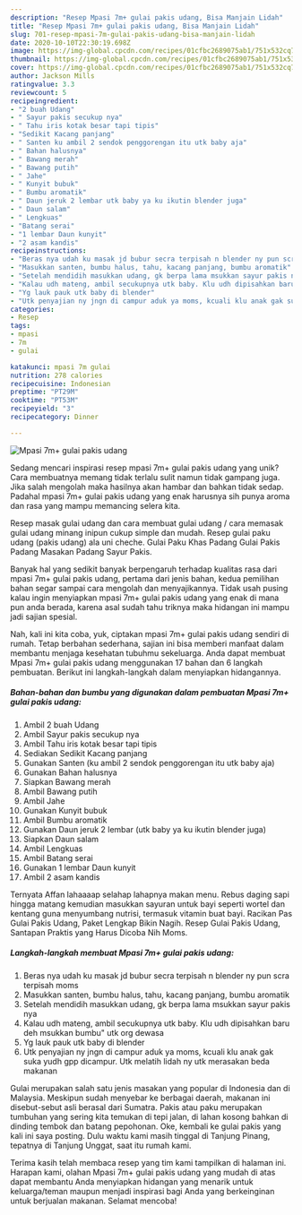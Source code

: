 ```yaml
---
description: "Resep Mpasi 7m+ gulai pakis udang, Bisa Manjain Lidah"
title: "Resep Mpasi 7m+ gulai pakis udang, Bisa Manjain Lidah"
slug: 701-resep-mpasi-7m-gulai-pakis-udang-bisa-manjain-lidah
date: 2020-10-10T22:30:19.698Z
image: https://img-global.cpcdn.com/recipes/01cfbc2689075ab1/751x532cq70/mpasi-7m-gulai-pakis-udang-foto-resep-utama.jpg
thumbnail: https://img-global.cpcdn.com/recipes/01cfbc2689075ab1/751x532cq70/mpasi-7m-gulai-pakis-udang-foto-resep-utama.jpg
cover: https://img-global.cpcdn.com/recipes/01cfbc2689075ab1/751x532cq70/mpasi-7m-gulai-pakis-udang-foto-resep-utama.jpg
author: Jackson Mills
ratingvalue: 3.3
reviewcount: 5
recipeingredient:
- "2 buah Udang"
- " Sayur pakis secukup nya"
- " Tahu iris kotak besar tapi tipis"
- "Sedikit Kacang panjang"
- " Santen ku ambil 2 sendok penggorengan itu utk baby aja"
- " Bahan halusnya"
- " Bawang merah"
- " Bawang putih"
- " Jahe"
- " Kunyit bubuk"
- " Bumbu aromatik"
- " Daun jeruk 2 lembar utk baby ya ku ikutin blender juga"
- " Daun salam"
- " Lengkuas"
- "Batang serai"
- "1 lembar Daun kunyit"
- "2 asam kandis"
recipeinstructions:
- "Beras nya udah ku masak jd bubur secra terpisah n blender ny pun scra terpisah moms"
- "Masukkan santen, bumbu halus, tahu, kacang panjang, bumbu aromatik"
- "Setelah mendidih masukkan udang, gk berpa lama msukkan sayur pakis nya"
- "Kalau udh mateng, ambil secukupnya utk baby. Klu udh dipisahkan baru deh msukkan bumbu&#34; utk org dewasa"
- "Yg lauk pauk utk baby di blender"
- "Utk penyajian ny jngn di campur aduk ya moms, kcuali klu anak gak suka yudh gpp dicampur. Utk melatih lidah ny utk merasakan beda makanan"
categories:
- Resep
tags:
- mpasi
- 7m
- gulai

katakunci: mpasi 7m gulai 
nutrition: 278 calories
recipecuisine: Indonesian
preptime: "PT29M"
cooktime: "PT53M"
recipeyield: "3"
recipecategory: Dinner

---
```



![Mpasi 7m+ gulai pakis udang](https://img-global.cpcdn.com/recipes/01cfbc2689075ab1/751x532cq70/mpasi-7m-gulai-pakis-udang-foto-resep-utama.jpg)

Sedang mencari inspirasi resep mpasi 7m+ gulai pakis udang yang unik? Cara membuatnya memang tidak terlalu sulit namun tidak gampang juga. Jika salah mengolah maka hasilnya akan hambar dan bahkan tidak sedap. Padahal mpasi 7m+ gulai pakis udang yang enak harusnya sih punya aroma dan rasa yang mampu memancing selera kita.

Resep masak gulai udang dan cara membuat gulai udang / cara memasak gulai udang minang inipun cukup simple dan mudah. Resep gulai paku udang (pakis udang) ala uni cheche. Gulai Paku Khas Padang Gulai Pakis Padang Masakan Padang Sayur Pakis.

Banyak hal yang sedikit banyak berpengaruh terhadap kualitas rasa dari mpasi 7m+ gulai pakis udang, pertama dari jenis bahan, kedua pemilihan bahan segar sampai cara mengolah dan menyajikannya. Tidak usah pusing kalau ingin menyiapkan mpasi 7m+ gulai pakis udang yang enak di mana pun anda berada, karena asal sudah tahu triknya maka hidangan ini mampu jadi sajian spesial.


Nah, kali ini kita coba, yuk, ciptakan mpasi 7m+ gulai pakis udang sendiri di rumah. Tetap berbahan sederhana, sajian ini bisa memberi manfaat dalam membantu menjaga kesehatan tubuhmu sekeluarga. Anda dapat membuat Mpasi 7m+ gulai pakis udang menggunakan 17 bahan dan 6 langkah pembuatan. Berikut ini langkah-langkah dalam menyiapkan hidangannya.

<!--inarticleads1-->

##### Bahan-bahan dan bumbu yang digunakan dalam pembuatan Mpasi 7m+ gulai pakis udang:

1. Ambil 2 buah Udang
1. Ambil  Sayur pakis secukup nya
1. Ambil  Tahu iris kotak besar tapi tipis
1. Sediakan Sedikit Kacang panjang
1. Gunakan  Santen (ku ambil 2 sendok penggorengan itu utk baby aja)
1. Gunakan  Bahan halusnya
1. Siapkan  Bawang merah
1. Ambil  Bawang putih
1. Ambil  Jahe
1. Gunakan  Kunyit bubuk
1. Ambil  Bumbu aromatik
1. Gunakan  Daun jeruk 2 lembar (utk baby ya ku ikutin blender juga)
1. Siapkan  Daun salam
1. Ambil  Lengkuas
1. Ambil Batang serai
1. Gunakan 1 lembar Daun kunyit
1. Ambil 2 asam kandis


Ternyata Affan lahaaaap selahap lahapnya makan menu. Rebus daging sapi hingga matang kemudian masukkan sayuran untuk bayi seperti wortel dan kentang guna menyumbang nutrisi, termasuk vitamin buat bayi. Racikan Pas Gulai Pakis Udang, Paket Lengkap Bikin Nagih. Resep Gulai Pakis Udang, Santapan Praktis yang Harus Dicoba Nih Moms. 

<!--inarticleads2-->

##### Langkah-langkah membuat Mpasi 7m+ gulai pakis udang:

1. Beras nya udah ku masak jd bubur secra terpisah n blender ny pun scra terpisah moms
1. Masukkan santen, bumbu halus, tahu, kacang panjang, bumbu aromatik
1. Setelah mendidih masukkan udang, gk berpa lama msukkan sayur pakis nya
1. Kalau udh mateng, ambil secukupnya utk baby. Klu udh dipisahkan baru deh msukkan bumbu&#34; utk org dewasa
1. Yg lauk pauk utk baby di blender
1. Utk penyajian ny jngn di campur aduk ya moms, kcuali klu anak gak suka yudh gpp dicampur. Utk melatih lidah ny utk merasakan beda makanan


Gulai merupakan salah satu jenis masakan yang popular di Indonesia dan di Malaysia. Meskipun sudah menyebar ke berbagai daerah, makanan ini disebut-sebut asli berasal dari Sumatra. Pakis atau paku merupakan tumbuhan yang sering kita temukan di tepi jalan, di lahan kosong bahkan di dinding tembok dan batang pepohonan. Oke, kembali ke gulai pakis yang kali ini saya posting. Dulu waktu kami masih tinggal di Tanjung Pinang, tepatnya di Tanjung Unggat, saat itu rumah kami. 

Terima kasih telah membaca resep yang tim kami tampilkan di halaman ini. Harapan kami, olahan Mpasi 7m+ gulai pakis udang yang mudah di atas dapat membantu Anda menyiapkan hidangan yang menarik untuk keluarga/teman maupun menjadi inspirasi bagi Anda yang berkeinginan untuk berjualan makanan. Selamat mencoba!
